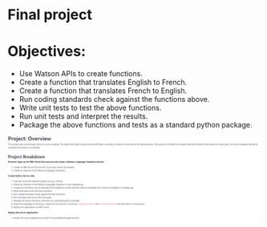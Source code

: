 # Final project

# Objectives:
- Use Watson APIs to create functions.
- Create a function that translates English to French.
- Create a function that translates French to English.
- Run coding standards check against the functions above.
- Write unit tests to test the above functions.
- Run unit tests and interpret the results.
- Package the above functions and tests as a standard python package.

![Alt text](/pics/ss1.png?raw=true "Optional Title")
